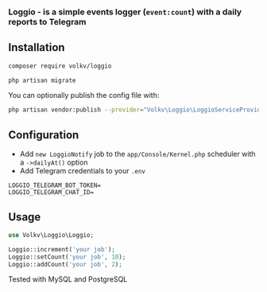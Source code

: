 ### Loggio - is a simple events logger (`event:count`) with a daily reports to Telegram

## Installation

```bash
composer require volkv/loggio
```
```bash
php artisan migrate
````

You can optionally publish the config file with:
```bash
php artisan vendor:publish --provider="Volkv\Loggio\LoggioServiceProvider"
```

## Configuration

* Add  `new LoggioNotify` job to the `app/Console/Kernel.php` scheduler with a `->dailyAt()` option
* Add Telegram credentials to your `.env`
```dotenv
LOGGIO_TELEGRAM_BOT_TOKEN=
LOGGIO_TELEGRAM_CHAT_ID=
```
## Usage
```php
use Volkv\Loggio\Loggio;

Loggio::increment('your job');
Loggio::setCount('your job', 10);
Loggio::addCount('your job', 2);
```

Tested with MySQL and PostgreSQL
